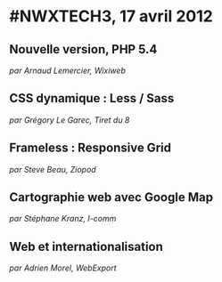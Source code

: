 # #NWXTECH3, 17 avril 2012

## Nouvelle version, PHP 5.4

*par Arnaud Lemercier, Wixiweb*

## CSS dynamique : Less / Sass

*par Grégory Le Garec, Tiret du 8*

## Frameless : Responsive Grid

*par Steve Beau, Ziopod*

## Cartographie web avec Google Map

*par Stéphane Kranz, I-comm*

## Web et internationalisation

*par Adrien Morel, WebExport*